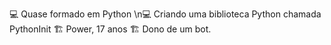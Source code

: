 💻 Quase formado em Python \n💻 Criando uma biblioteca Python chamada PythonInit
🏗️ Power, 17 anos
🏗️ Dono de um bot.
